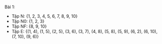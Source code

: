 Bài 1:

- Tập N: {1, 2, 3, 4, 5, 6, 7, 8, 9, 10}
- Tập N0: {1, 2, 3}
- Tập NF: {8, 9, 10}
- Tập E: {(1, 4), (1, 5), (2, 5), (3, 6), (3, 7), (4, 8), (5, 8), (5, 9), (6, 2), (6, 10), (7, 10), (9, 6)}